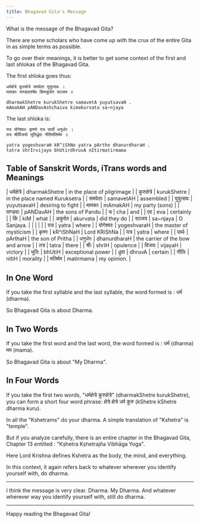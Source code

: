 ```yaml
---
title: Bhagavad Gita's Message
---
```


What is the message of the Bhagavad Gita?

There are some scholars who have come up with the crux of the entire Gita in as simple terms as possible.

To go over their meanings, it is better to get some context of the first and last shlokas of the Bhagavad Gita.

The first shloka goes thus:

```
धर्मक्षेत्रे कुरुक्षेत्रे समवेता युयुत्सवः ।
मामकाः पाण्डवाश्चैव किमकुर्वत सञ्जय ॥

dharmakShetre kurukShetre samavetA yuyutsavaH .
mAmakAH pANDavAshchaiva kimakurvata sa~njaya
```

The last shloka is:

```
यत्र योगेश्वरः कृष्णो यत्र पार्थो धनुर्धरः ।
तत्र श्रीर्विजयो भूतिर्ध्रुवा नीतिर्मतिर्मम ॥

yatra yogeshvaraH kR^iShNo yatra pArtho dhanurdharaH .
tatra shrIrvijayo bhUtirdhruvA nItirmatirmama
```

 ## Table of Sanskrit Words, iTrans words and Meanings
 
|	धर्मक्षेत्रे	|	dharmakShetre	|	in the place of pilgrimage	|
|	कुरुक्षेत्रे	|	kurukShetre	|	in the place named Kuruksetra	|
|	समवेताः	|	samavetAH	|	assembled	|
|	युयुत्सवः	|	yuyutsavaH	|	desiring to fight	|
|	मामकाः	|	mAmakAH	|	my party (sons)	|
|	पाण्डवाः	|	pANDavAH	|	the sons of Pandu	|
|	च	|	cha	|	and	|
|	एव	|	eva	|	certainly	|
|	किं	|	kiM	|	what	|
|	अकुर्वत	|	akurvata	|	did they do	|
|	सञ्जय	|	sa~njaya	|	O Sanjaya.	|
|		|		|		|
|	यत्र	|	yatra	|	where	|
|	योगेश्वरः	|	yogeshvaraH	|	the master of mysticism	|
|	कृष्णः	|	kR^iShNaH	|	Lord KRiShNa	|
|	यत्र	|	yatra	|	where	|
|	पार्थः	|	pArthaH	|	the son of Pritha	|
|	धनुर्धरः	|	dhanurdharaH	|	the carrier of the bow and arrow	|
|	तत्र	|	tatra	|	there	|
|	श्रीः	|	shrIH	|	opulence	|
|	विजयः	|	vijayaH	|	victory	|
|	भूतिः	|	bhUtiH	|	exceptional power	|
|	ध्रुवा	|	dhruvA	|	certain	|
|	नीतिः	|	nItiH	|	morality	|
|	मतिर्मम	|	matirmama	|	my opinion.	|
 

## In One Word

If you take the first syllable and the last syllable, the word formed is : धर्म (dharma).

So Bhagavad Gita is about Dharma.

## In Two Words

If you take the first word and the last word, the word formed is : धर्म (dharma) मम (mama).

So Bhagavad Gita is about "My Dharma".

## In Four Words

If you take the first two words, "धर्मक्षेत्रे कुरुक्षेत्रे" (dharmakShetre kurukShetre), you can form a short four word phrase: क्षेत्रे क्षेत्रे धर्म कुरु (kShetre kShetre dharma kuru).

In all the "Kshetrams" do your dharma. A simple translation of "Kshetra" is "temple". 

But if you analyze carefully, there is an entire chapter in the Bhagavad Gita, Chapter 13 entitled : "Kṣhetra Kṣhetrajña Vibhāga Yoga". 

Here Lord Krishna defines Kshetra as the body, the mind, and everything.

In this context, it again refers back to whatever wherever you identify yourself with, do dharma.

<hr />

I think the message is very clear. Dharma. My Dharma. And whatever wherever way you identify yourself with, still do dharma.

<hr />

Happy reading the Bhagavad Gita!


